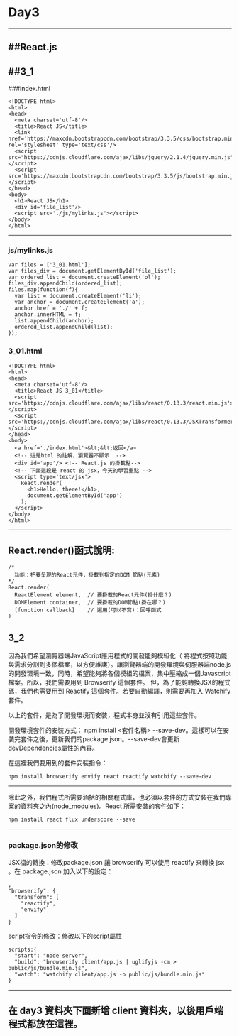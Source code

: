 # Day3
------
##React.js
------
##3_1
------
###index.html
```
<!DOCTYPE html>
<html>
<head>
  <meta charset='utf-8'/>
  <title>React JS</title>
  <link href='https://maxcdn.bootstrapcdn.com/bootstrap/3.3.5/css/bootstrap.min.css' rel='stylesheet' type='text/css'/>
  <script src="https://cdnjs.cloudflare.com/ajax/libs/jquery/2.1.4/jquery.min.js"></script>
  <script src='https://maxcdn.bootstrapcdn.com/bootstrap/3.3.5/js/bootstrap.min.js'></script>
</head>
<body>
  <h1>React JS</h1>
  <div id='file_list'/>
  <script src='./js/mylinks.js'></script>
</body>
</html>
```
------
### js/mylinks.js
```
var files = ['3_01.html'];
var files_div = document.getElementById('file_list');
var ordered_list = document.createElement('ol');
files_div.appendChild(ordered_list);
files.map(function(f){
  var list = document.createElement('li');
  var anchor = document.createElement('a');
  anchor.href = './' + f;
  anchor.innerHTML = f;
  list.appendChild(anchor);
  ordered_list.appendChild(list);
});
```
### 3_01.html
```
<!DOCTYPE html>
<html>
<head>
  <meta charset='utf-8'/>
  <title>React JS 3_01</title>
  <script src='https://cdnjs.cloudflare.com/ajax/libs/react/0.13.3/react.min.js'></script>
  <script src='https://cdnjs.cloudflare.com/ajax/libs/react/0.13.3/JSXTransformer.js'></script>
</head>
<body>
  <a href='./index.html'>&lt;&lt;返回</a>
  <!-- 這是html 的註解，瀏覽器不顯示  -->
  <div id='app'/> <!-- React.js 的掛載點-->
  <!-- 下面這段是 react 的 jsx，今天的學習重點 -->
  <script type='text/jsx'>
    React.render(
      <h1>Hello, there!</h1>,
      document.getElementById('app')
    );
  </script>
</body>
</html>
```
------
## React.render()函式說明:
```
/*
  功能：把要呈現的React元件，掛載到指定的DOM 節點(元素)
*/
React.render(
  ReactElement element,  // 要掛載的React元件(掛什麼？)
  DOMElement container,  // 要掛載的DOM節點(掛在哪？)
  [function callback]    // 選用(可以不寫)：回呼函式
)
```
## 3_2
因為我們希望瀏覽器端JavaScript應用程式的開發能夠模組化（ 將程式按照功能與需求分割到多個檔案，以方便維護）。讓瀏覽器端的開發環境與伺服器端node.js的開發環境一致，同時，希望能夠將各個模組的檔案，集中壓縮成一個Javascript檔案。所以，我們需要用到 Browserify 這個套件。
但，為了能夠轉換JSX的程式碼，我們也需要用到 Reactify 這個套件。若要自動編譯，則需要再加入 Watchify 套件。

以上的套件，是為了開發環境而安裝，程式本身並沒有引用這些套件。

開發環境套件的安裝方式：
npm install <套件名稱> --save-dev。這樣可以在安裝完套件之後，更新我們的package.json。--save-dev會更新 devDependencies屬性的內容。

在這裡我們要用到的套件安裝指令：
```
npm install browserify envify react reactify watchify --save-dev
```
------

除此之外，我們程式所需要涵括的相關程式庫，也必須以套件的方式安裝在我們專案的資料夾之內(node_modules)。React 所需安裝的套件如下：
```
npm install react flux underscore --save
```
------
### package.json的修改
JSX檔的轉換：修改package.json 讓 browserify 可以使用 reactify 來轉換 jsx 。在 package.json 加入以下的設定：
```
,
"browserify": {
  "transform": [
    "reactify",
    "envify"
  ]
}

```
script指令的修改：修改以下的script屬性
```
scripts:{
  "start": "node server",
  "build": "browserify client/app.js | uglifyjs -cm > public/js/bundle.min.js",
  "watch": "watchify client/app.js -o public/js/bundle.min.js"
}
```
------
## 在 day3 資料夾下面新增 client 資料夾，以後用戶端程式都放在這裡。

